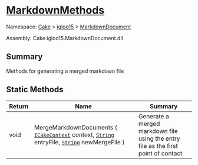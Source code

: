 # [MarkdownMethods](./MarkdownMethods.md)

Namespace: [Cake]() > [igloo15]() > [MarkdownDocument](./README.md)

Assembly: Cake.igloo15.MarkdownDocument.dll

## Summary
Methods for generating a merged markdown file

## Static Methods

| Return | Name | Summary | 
| --- | --- | --- | 
| void | MergeMarkdownDocuments ( [`ICakeContext`](./MarkdownMethods.md) context, [`String`](https://docs.microsoft.com/en-us/dotnet/api/System.String) entryFile, [`String`](https://docs.microsoft.com/en-us/dotnet/api/System.String) newMergeFile ) | Generate a merged markdown file using the entry file as the first point of contact | 


